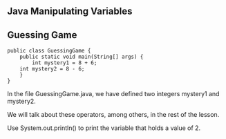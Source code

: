 ## Java Manipulating Variables

## Guessing Game

```
public class GuessingGame {
	public static void main(String[] args) {   
		int mystery1 = 8 + 6;
    int mystery2 = 8 - 6;
	}
}
```

In the file GuessingGame.java, we have defined two integers mystery1 and mystery2.

We will talk about these operators, among others, in the rest of the lesson.

Use System.out.println() to print the variable that holds a value of 2.

